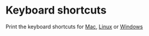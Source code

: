 # Keyboard shortcuts

Print the keyboard shortcuts for [Mac](https://code.visualstudio.com/shortcuts/keyboard-shortcuts-macos.pdf), [Linux](https://code.visualstudio.com/shortcuts/keyboard-shortcuts-linux.pdf) or [Windows](https://code.visualstudio.com/shortcuts/keyboard-shortcuts-windows.pdf)
